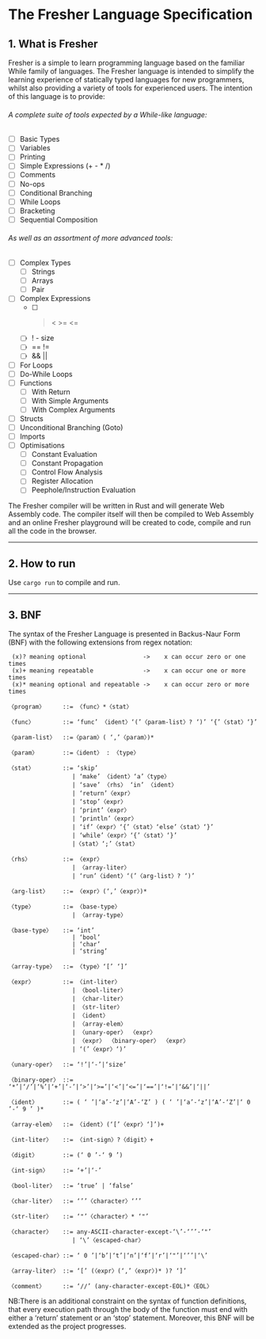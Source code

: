 # The Fresher Language Specification

## 1. What is Fresher

Fresher is a simple to learn programming language based on the familiar While family of languages. The Fresher language is intended to simplify the learning experience of statically typed languages for new programmers, whilst also providing a variety of tools for experienced users. The intention of this language is to provide:
###### A complete suite of tools expected by a While-like language:

- [ ] Basic Types
- [ ] Variables
- [ ] Printing
- [ ] Simple Expressions (+ - * /)
- [ ] Comments
- [ ] No-ops
- [ ] Conditional Branching
- [ ] While Loops
- [ ] Bracketing
- [ ] Sequential Composition

###### As well as an assortment of more advanced tools:
- [ ] Complex Types
    - [ ] Strings
    - [ ] Arrays
    - [ ] Pair
- [ ] Complex Expressions 
    - [ ] > < >= <=
    - [ ] ! - size
    - [ ] == !=
    - [ ] && ||
- [ ] For Loops
- [ ] Do-While Loops 
- [ ] Functions
    - [ ] With Return
    - [ ] With Simple Arguments
    - [ ] With Complex Arguments
- [ ] Structs
- [ ] Unconditional Branching (Goto)
- [ ] Imports
- [ ] Optimisations
    - [ ] Constant Evaluation
    - [ ] Constant Propagation
    - [ ] Control Flow Analysis
    - [ ] Register Allocation
    - [ ] Peephole/Instruction Evaluation

The Fresher compiler will be written in Rust and will generate Web Assembly code. The compiler itself will then be compiled to Web Assembly and an online Fresher playground will be created to code, compile and run all the code in the browser. 

---
## 2. How to run

Use ```cargo run``` to compile and run.

---
## 3. BNF

The syntax of the Fresher Language is presented in Backus-Naur Form (BNF) with the following extensions from regex notation:
```
 (x)? meaning optional                ->    x can occur zero or one times
 (x)+ meaning repeatable              ->    x can occur one or more times
 (x)* meaning optional and repeatable ->    x can occur zero or more times
```
```
〈program〉     ::= 〈func〉*〈stat〉

〈func〉        ::= ‘func’ 〈ident〉‘(’〈param-list〉? ‘)’ ‘{’〈stat〉‘}’

〈param-list〉  ::=〈param〉( ‘,’〈param〉)*

〈param〉       ::=〈ident〉 : 〈type〉

〈stat〉        ::= ‘skip’
                  | ‘make’ 〈ident〉‘a’〈type〉
                  | ‘save’ 〈rhs〉 ‘in’ 〈ident〉
                  | ‘return’〈expr〉
                  | ‘stop’〈expr〉
                  | ‘print’〈expr〉
                  | ‘println’〈expr〉
                  | ‘if’〈expr〉‘{’〈stat〉‘else’〈stat〉‘}’
                  | ‘while’〈expr〉‘{’〈stat〉‘}’
                  |〈stat〉‘;’〈stat〉

〈rhs〉         ::= 〈expr〉
                  | 〈array-liter〉
                  | ‘run’〈ident〉‘(’〈arg-list〉? ‘)’

〈arg-list〉    ::= 〈expr〉(‘,’〈expr〉)*

〈type〉        ::= 〈base-type〉
                  | 〈array-type〉

〈base-type〉   ::= ‘int’
                  | ‘bool’
                  | ‘char’
                  | ‘string’

〈array-type〉  ::= 〈type〉‘[’ ‘]’

〈expr〉        ::= 〈int-liter〉
                  | 〈bool-liter〉
                  | 〈char-liter〉
                  | 〈str-liter〉
                  | 〈ident〉
                  | 〈array-elem〉
                  | 〈unary-oper〉 〈expr〉
                  | 〈expr〉 〈binary-oper〉 〈expr〉
                  | ‘(’〈expr〉‘)’

〈unary-oper〉  ::= ‘!’|‘-’|‘size’

〈binary-oper〉 ::= ‘*’|‘/’|‘%’|‘+’|‘-’|‘>’|‘>=’|‘<’|‘<=’|‘==’|‘!=’|‘&&’|‘||’

〈ident〉       ::= ( ‘ ’|‘a’-‘z’|‘A’-‘Z’ ) ( ‘ ’|‘a’-‘z’|‘A’-‘Z’|‘ 0 ’-‘ 9 ’ )*

〈array-elem〉  ::= 〈ident〉(‘[’〈expr〉‘]’)+

〈int-liter〉   ::= 〈int-sign〉?〈digit〉+

〈digit〉       ::= (‘ 0 ’-‘ 9 ’)

〈int-sign〉    ::= ‘+’|‘-’

〈bool-liter〉  ::= ‘true’ | ‘false’

〈char-liter〉  ::= ‘’’〈character〉‘’’

〈str-liter〉   ::= ‘"’〈character〉* ‘"’

〈character〉   ::= any-ASCII-character-except-‘\’-‘’’-‘"’
                  | ‘\’〈escaped-char〉

〈escaped-char〉::= ‘ 0 ’|‘b’|‘t’|‘n’|‘f’|‘r’|‘"’|‘’’|‘\’

〈array-liter〉 ::= ‘[’ (〈expr〉(‘,’〈expr〉)* )? ‘]’

〈comment〉     ::= ‘//’ (any-character-except-EOL)*〈EOL〉
```
NB:There is an additional constraint on the syntax of function definitions, that every execution path
through the body of the function must end with either a ‘return’ statement or an ‘stop’ statement. Moreover, this BNF will be extended as the project progresses.


<!-- 〈program〉     ::= ‘begin’〈func〉*〈stat〉‘end’

〈func〉        ::= 〈type〉〈ident〉‘(’〈param-list〉? ‘)’ ‘is’〈stat〉‘end’

〈param-list〉  ::= 〈param〉( ‘,’〈param〉)*

〈param〉       ::= 〈type〉 〈ident〉

〈stat〉        ::= ‘skip’
                  |〈type〉〈ident〉‘=’〈rhs〉
                  |〈assign-lhs〉‘=’〈rhs〉
                  | ‘free’〈expr〉
                  | ‘return’〈expr〉
                  | ‘exit’〈expr〉
                  | ‘print’〈expr〉
                  | ‘println’〈expr〉
                  | ‘if’〈expr〉‘then’〈stat〉‘else’〈stat〉‘fi’
                  | ‘while’〈expr〉‘do’〈stat〉‘done’
                  | ‘begin’〈stat〉‘end’
                  |〈stat〉‘;’〈stat〉

〈assign-lhs〉  ::= 〈ident〉
                  | 〈array-elem〉
                  | 〈pair-elem〉

〈rhs〉  ::= 〈expr〉
                  | 〈array-liter〉
                  | ‘newpair’ ‘(’〈expr〉‘,’〈expr〉‘)’
                  | 〈pair-elem〉
                  | ‘call’〈ident〉‘(’〈arg-list〉? ‘)’

〈arg-list〉    ::= 〈expr〉(‘,’〈expr〉)*

〈pair-elem〉   ::= ‘fst’〈expr〉
                  | ‘snd’〈expr〉

〈type〉        ::= 〈base-type〉
                  | 〈array-type〉
                  | 〈pair-type〉

〈base-type〉   ::= ‘int’
                  | ‘bool’
                  | ‘char’
                  | ‘string’

〈array-type〉  ::= 〈type〉‘[’ ‘]’

〈pair-type〉   ::= ‘pair’ ‘(’〈pair-elem-type〉‘,’〈pair-elem-type〉‘)’

〈pair-elem-type〉 ::= 〈base-type〉
                     | 〈array-type〉
                     | ‘pair’

〈expr〉        ::= 〈int-liter〉
                  | 〈bool-liter〉
                  | 〈char-liter〉
                  | 〈str-liter〉
                  | 〈pair-liter〉
                  | 〈ident〉
                  | 〈array-elem〉
                  | 〈unary-oper〉 〈expr〉
                  | 〈expr〉 〈binary-oper〉 〈expr〉
                  | ‘(’〈expr〉‘)’

〈unary-oper〉  ::= ‘!’|‘-’|‘len’|‘ord’|‘chr’

〈binary-oper〉 ::= ‘*’|‘/’|‘%’|‘+’|‘-’|‘>’|‘>=’|‘<’|‘<=’|‘==’|‘!=’|‘&&’|‘||’

〈ident〉       ::= ( ‘ ’|‘a’-‘z’|‘A’-‘Z’ ) ( ‘ ’|‘a’-‘z’|‘A’-‘Z’|‘ 0 ’-‘ 9 ’ )*

〈array-elem〉  ::= 〈ident〉(‘[’〈expr〉‘]’)+

〈int-liter〉   ::= 〈int-sign〉?〈digit〉+

〈digit〉       ::= (‘ 0 ’-‘ 9 ’)

〈int-sign〉    ::= ‘+’|‘-’

〈bool-liter〉  ::= ‘true’ | ‘false’

〈char-liter〉  ::= ‘’’〈character〉‘’’

〈str-liter〉   ::= ‘"’〈character〉* ‘"’

〈character〉   ::= any-ASCII-character-except-‘\’-‘’’-‘"’
                  | ‘\’〈escaped-char〉

〈escaped-char〉::= ‘ 0 ’|‘b’|‘t’|‘n’|‘f’|‘r’|‘"’|‘’’|‘\’

〈array-liter〉 ::= ‘[’ (〈expr〉(‘,’〈expr〉)* )? ‘]’

〈pair-liter〉  ::= ‘null’

〈comment〉     ::= ‘#’ (any-character-except-EOL)*〈EOL〉 -->
